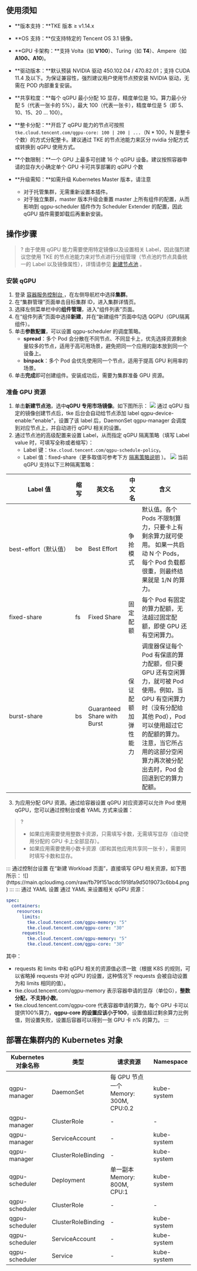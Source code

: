 ## 使用须知

- **版本支持：**TKE 版本 ≥ v1.14.x
- **OS 支持：**仅支持特定的 Tencent OS 3.1 镜像。
- **GPU 卡架构：**支持 Volta（如 **V100**）、Turing（如 **T4**）、Ampere（如 **A100、A10**)。
- **驱动版本：**默认预装 NVIDIA 驱动 450.102.04 / 470.82.01；支持 CUDA 11.4 及以下。为保证兼容性，强烈建议用户使用节点预安装 NVIDIA 驱动，无需在 POD 内部重复安装。
- **共享粒度：**每个 qGPU 最小分配 1G 显存，精度单位是 1G。算力最小分配 5（代表一张卡的 5%），最大 100（代表一张卡），精度单位是 5（即 5、10、15、20 ... 100）。
- **整卡分配：**开启了 qGPU 能力的节点可按照 `tke.cloud.tencent.com/qgpu-core: 100 | 200 | ...`（N * 100，N 是整卡个数）的方式分配整卡。建议通过 TKE 的节点池能力来区分 nvidia 分配方式或转换到 qGPU 使用方式。

- **个数限制：**一个 GPU 上最多可创建 16 个 qGPU 设备。建议按照容器申请的显存大小确定单个 GPU 卡可共享部署的 qGPU 个数

- **升级需知：**如需升级 Kubernetes Master 版本，请注意
  - 对于托管集群，无需重新设置本插件。
  - 对于独立集群，master 版本升级会重置 master 上所有组件的配置，从而影响到 qgpu-scheduler 插件作为 Scheduler Extender 的配置，因此 qGPU 插件需要卸载后再重新安装。

## 操作步骤

>? 由于使用 qGPU 能力需要使用特定镜像以及设置相关 Label，因此强烈建议您使用 TKE 的节点池能力来对节点进行分组管理（节点池的节点具备统一的 Label 以及镜像属性），详情请参见 [新建节点池](https://cloud.tencent.com/document/product/457/43735) 。

### 安装 qGPU 
1. 登录 [容器服务控制台 ](https://console.qcloud.com/tke2)，在左侧导航栏中选择**集群**。
2. 在“集群管理”页面单击目标集群 ID，进入集群详情页。
3. 选择左侧菜单栏中的**组件管理**，进入“组件列表”页面。
4. 在“组件列表”页面中选择**新建**，并在“新建组件”页面中勾选 QGPU（GPU隔离组件）。
5. 单击**参数配置**，可以设置 qgpu-scheduler 的调度策略。
   - **spread**：多个 Pod 会分散在不同节点、不同显卡上，优先选择资源剩余量较多的节点，适用于高可用场景，避免把同一个应用的副本放到同一个设备上。
   - **binpack**：多个 Pod 会优先使用同一个节点，适用于提高 GPU 利用率的场景。
6. 单击**完成**即可创建组件。安装成功后，需要为集群准备 GPU 资源。


### 准备 GPU 资源
1. 单击**新建节点池**，选中**qGPU 专用市场镜像**。如下图所示：
     ![](https://main.qcloudimg.com/raw/af37f83b8a65b4772587c9138fdfbb1e.png)
     通过 qGPU 指定的镜像创建节点后，tke 后台会自动给节点添加 label qgpu-device-enable:"enable"，设置了该 label 后，DaemonSet qgpu-manager 会调度到对应节点上，并自动进行 qGPU 相关的设置。
2. 通过节点池的高级配置来设置 Label，从而指定 qGPU 隔离策略（填写 Label value 时，可填写全称或者缩写）：
      - Label 键：`tke.cloud.tencent.com/qgpu-schedule-policy`。
      - Label 值：fixed-share（更多取值可参考下方 [隔离策略说明](#table) ）。
   ![](https://main.qcloudimg.com/raw/0d062a7c9b0cf648298e53f6ecddc267.png)
    当前 qGPU 支持以下三种隔离策略：[](id:table)
<table>
<thead>
<tr>
<th>Label 值</th>
<th>缩写</th>
<th>英文名</th>
<th>中文名</th>
<th>含义</th>
</tr>
</thead>
<tbody><tr>
<td nowrap="nowrap">best-effort（默认值）</td>
<td>be</td>
<td>Best Effort</td>
<td>争抢模式</td>
<td>默认值。各个 Pods 不限制算力，只要卡上有剩余算力就可使用。  如果一共启动 N 个 Pods，每个 Pod 负载都很重，则最终结果就是 1/N 的算力。</td>
</tr>
<tr>
<td>fixed-share</td>
<td>fs</td>
<td>Fixed Share</td>
<td>固定配额</td>
<td>每个 Pod 有固定的算力配额，无法超过固定配额，即使 GPU 还有空闲算力。</td>
</tr>
<tr>
<td>burst-share</td>
<td>bs</td>
<td>Guaranteed Share with Burst</td>
<td>保证配额加弹性能力</td>
<td>调度器保证每个 Pod 有保底的算力配额，但只要 GPU 还有空闲算力，就可被 Pod 使用。例如，当 GPU 有空闲算力时（没有分配给其他 Pod），Pod 可以使用超过它的配额的算力。注意，当它所占用的这部分空闲算力再次被分配出去时，Pod 会回退到它的算力配额。</td>
</tr>
</tbody></table>

3. 为应用分配 GPU 资源。通过给容器设置 qGPU 对应资源可以允许 Pod 使用 qGPU，您可以通过控制台或者 YAML 方式来设置：
>?
> - 如果应用需要使用整数卡资源，只需填写卡数，无需填写显存（自动使用分配的 GPU 卡上全部显存）。
> - 如果应用需要使用小数卡资源（即和其他应用共享同一张卡），需要同时填写卡数和显存。
>
<dx-tabs>
   ::: 通过控制台设置
   在“新建 Workload 页面”，直接填写 GPU 相关资源，如下图所示：
   ![](https://main.qcloudimg.com/raw/fb79f151acdc1918fa9d5019073c6bb4.png)
   :::
   ::: 通过 YAML 设置
   通过 YAML 来设置相关 qGPU 资源：

```yaml
spec:
  containers:
    resources:
      limits:
        tke.cloud.tencent.com/qgpu-memory: "5"
        tke.cloud.tencent.com/qgpu-core: "30"
      requests:
        tke.cloud.tencent.com/qgpu-memory: "5"
        tke.cloud.tencent.com/qgpu-core: "30"
```

其中：

- requests 和 limits 中和 qGPU 相关的资源值必须一致（根据 K8S 的规则，可以省略掉 requests 中对 qGPU 的设置，这种情况下 requests 会被自动设置为和 limits 相同的值）。
- tke.cloud.tencent.com/qgpu-memory 表示容器申请的显存（单位G），**整数分配，不支持小数**。
- tke.cloud.tencent.com/qgpu-core 代表容器申请的算力，每个 GPU 卡可以提供100%算力，**qgpu-core 的设置应该小于100**，设置值超过剩余算力比例值，则设置失败，设置后容器可以得到一张 GPU 卡 n% 的算力。
  :::
  </dx-tabs>




## 部署在集群内的 Kubernetes 对象

| Kubernetes 对象名称 | 类型               | 请求资源                              | Namespace   |
| ------------------- | ------------------ | ------------------------------------- | ----------- |
| qgpu-manager        | DaemonSet          | 每 GPU 节点一个 Memory: 300M, CPU:0.2 | kube-system |
| qgpu-manager        | ClusterRole        | -                                     | -           |
| qgpu-manager        | ServiceAccount     | -                                     | kube-system |
| qgpu-manager        | ClusterRoleBinding | -                                     | kube-system |
| qgpu-scheduler      | Deployment         | 单一副本 Memory: 800M, CPU:1          | kube-system |
| qgpu-scheduler      | ClusterRole        | -                                     | -           |
| qgpu-scheduler      | ClusterRoleBinding | -                                     | kube-system |
| qgpu-scheduler      | ServiceAccount     | -                                     | kube-system |
| qgpu-scheduler      | Service            | -                                     | kube-system |

